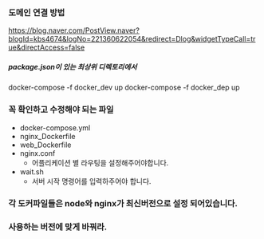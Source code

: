 ### 도메인 연결 방법

https://blog.naver.com/PostView.naver?blogId=kbs4674&logNo=221360622054&redirect=Dlog&widgetTypeCall=true&directAccess=false

##### package.json이 있는 최상위 디렉토리에서

docker-compose -f docker_dev up
docker-compose -f docker_dep up

### 꼭 확인하고 수정해야 되는 파일

- docker-compose.yml
- nginx_Dockerfile
- web_Dockerfile
- nginx.conf
  - 어플리케이션 별 라우팅을 설정해주어야합니다.
- wait.sh
  - 서버 시작 명령어를 입력하주어야 합니다.

### 각 도커파일들은 node와 nginx가 최신버전으로 설정 되어있습니다.

### 사용하는 버전에 맞게 바꿔라.

